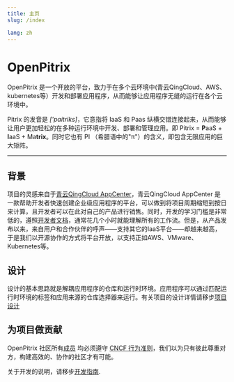 ```yaml
---
title: 主页
slug: /index

lang: zh
---
```


# OpenPitrix

OpenPitrix 是一个开放的平台，致力于在多个云环境中(青云QingCloud、AWS、kubernetes等）开发和部署应用程序，从而能够让应用程序无缝的运行在各个云环境中。

Pitrix 的发音是 _['paitriks]_，它意指将 IaaS 和 Paas 纵横交错连接起来，从而能够让用户更加轻松的在多种运行环境中开发、部署和管理应用。即 Pitrix = **P**aaS + **I**aaS + Ma**trix**。同时它也有 PI （希腊语中的"π"）的含义，即包含无限应用的巨大矩阵。

----

## 背景

项目的灵感来自于[青云QingCloud AppCenter](https://appcenter.qingcloud.com)，青云QingCloud AppCenter 是一款帮助开发者快速创建企业级应用程序的平台，可以做到将项目周期缩短到按日来计算，且开发者可以在此对自己的产品进行销售。同时，开发的学习门槛是非常低的，遵照[开发者文档](https://appcenter-docs.qingcloud.com/developer-guide/)，通常花几个小时就能理解所有的工作流。但是，从产品发布以来，来自用户和合作伙伴的呼声——支持其它的IaaS平台——却越来越高，于是我们以开源协作的方式将平台开放，以支持正如AWS、VMware、Kubernetes等。

## 设计

设计的基本思路就是解耦应用程序的仓库和运行时环境。应用程序可以通过匹配运行时环境的标签和应用来源的仓库选择器来运行。有关项目的设计详情请移步[项目设计](docs/design/README.md)

## 为项目做贡献

OpenPitrix 社区所有[成员](docs/members.md) 均必须遵守 [CNCF 行为准则](https://github.com/cncf/foundation/blob/master/code-of-conduct.md)，我们以为只有彼此尊重对方，构建高效的、协作的社区才有可能。

关于开发的说明，请移步[开发指南](docs/development.md).

